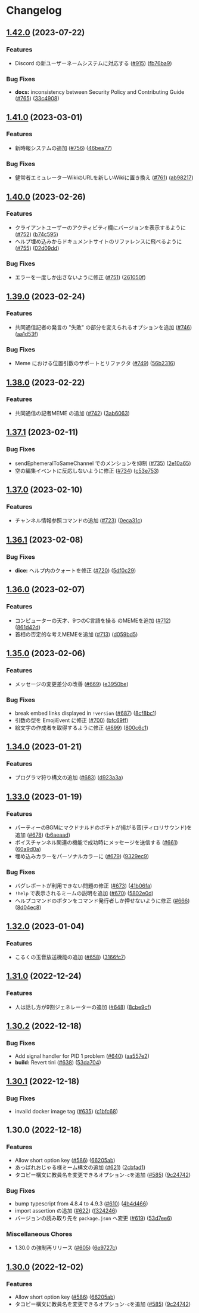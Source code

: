 # Changelog

## [1.42.0](https://github.com/approvers/OreOreBot2/compare/oreorebot2-v1.41.0...oreorebot2-v1.42.0) (2023-07-22)


### Features

* Discord の新ユーザーネームシステムに対応する ([#915](https://github.com/approvers/OreOreBot2/issues/915)) ([fb76ba9](https://github.com/approvers/OreOreBot2/commit/fb76ba97277216852a4f616f4bd54e10c3f977b2))


### Bug Fixes

* **docs:** inconsistency between Security Policy and Contributing Guide ([#765](https://github.com/approvers/OreOreBot2/issues/765)) ([33c4908](https://github.com/approvers/OreOreBot2/commit/33c4908e71e697ca17a362b60d64db56a0592b1d))

## [1.41.0](https://github.com/approvers/OreOreBot2/compare/oreorebot2-v1.40.0...oreorebot2-v1.41.0) (2023-03-01)


### Features

* 新時報システムの追加 ([#756](https://github.com/approvers/OreOreBot2/issues/756)) ([46bea77](https://github.com/approvers/OreOreBot2/commit/46bea776b221c9931bf59e24d5ada35bbf3edd3c))


### Bug Fixes

* 健常者エミュレーターWikiのURLを新しいWikiに置き換え ([#761](https://github.com/approvers/OreOreBot2/issues/761)) ([ab98217](https://github.com/approvers/OreOreBot2/commit/ab9821755ca45c1f89f5f8a2595f206ba936341e))

## [1.40.0](https://github.com/approvers/OreOreBot2/compare/oreorebot2-v1.39.0...oreorebot2-v1.40.0) (2023-02-26)


### Features

* クライアントユーザーのアクティビティ欄にバージョンを表示するように ([#752](https://github.com/approvers/OreOreBot2/issues/752)) ([b74c595](https://github.com/approvers/OreOreBot2/commit/b74c595421dab054b20b1ac6695b5cb64bc8fbe6))
* ヘルプ埋め込みからドキュメントサイトのリファレンスに飛べるように ([#755](https://github.com/approvers/OreOreBot2/issues/755)) ([02d09dd](https://github.com/approvers/OreOreBot2/commit/02d09ddede8e3b4bf5b283a413de0da37576e325))


### Bug Fixes

* エラーを一度しか出さないように修正 ([#751](https://github.com/approvers/OreOreBot2/issues/751)) ([261050f](https://github.com/approvers/OreOreBot2/commit/261050f2f54e0a43d55692f49570db5278f0b83d))

## [1.39.0](https://github.com/approvers/OreOreBot2/compare/oreorebot2-v1.38.0...oreorebot2-v1.39.0) (2023-02-24)


### Features

* 共同通信記者の発言の "失敗" の部分を変えられるオプションを追加 ([#746](https://github.com/approvers/OreOreBot2/issues/746)) ([aa1d53f](https://github.com/approvers/OreOreBot2/commit/aa1d53f0bd3e1c6bdaec6d010db0d13ae07b3e9c))


### Bug Fixes

* Meme における位置引数のサポートとリファクタ ([#749](https://github.com/approvers/OreOreBot2/issues/749)) ([56b2316](https://github.com/approvers/OreOreBot2/commit/56b231643edef425ea5f9683dad8ca1bc8ee8c9f))

## [1.38.0](https://github.com/approvers/OreOreBot2/compare/oreorebot2-v1.37.1...oreorebot2-v1.38.0) (2023-02-22)


### Features

* 共同通信の記者MEME の追加 ([#742](https://github.com/approvers/OreOreBot2/issues/742)) ([3ab6063](https://github.com/approvers/OreOreBot2/commit/3ab6063932a78d17822dd880df103b1fc1ecaa3a))

## [1.37.1](https://github.com/approvers/OreOreBot2/compare/oreorebot2-v1.37.0...oreorebot2-v1.37.1) (2023-02-11)


### Bug Fixes

* sendEphemeralToSameChannel でのメンションを抑制 ([#735](https://github.com/approvers/OreOreBot2/issues/735)) ([2e10a65](https://github.com/approvers/OreOreBot2/commit/2e10a65c9a7a95b989fb3e0c70bcceb0a9e38b10))
* 空の編集イベントに反応しないように修正 ([#734](https://github.com/approvers/OreOreBot2/issues/734)) ([c53e753](https://github.com/approvers/OreOreBot2/commit/c53e75388a0c5eef3cd900b092a1a299a049306d))

## [1.37.0](https://github.com/approvers/OreOreBot2/compare/oreorebot2-v1.36.1...oreorebot2-v1.37.0) (2023-02-10)


### Features

* チャンネル情報参照コマンドの追加 ([#723](https://github.com/approvers/OreOreBot2/issues/723)) ([0eca31c](https://github.com/approvers/OreOreBot2/commit/0eca31c70b0adb453aac3bc45976bb811eb2decf))

## [1.36.1](https://github.com/approvers/OreOreBot2/compare/oreorebot2-v1.36.0...oreorebot2-v1.36.1) (2023-02-08)


### Bug Fixes

* **dice:** ヘルプ内のクォートを修正 ([#720](https://github.com/approvers/OreOreBot2/issues/720)) ([5df0c29](https://github.com/approvers/OreOreBot2/commit/5df0c29eda7df163dcc6118b24f42e488b8f7c83))

## [1.36.0](https://github.com/approvers/OreOreBot2/compare/oreorebot2-v1.35.0...oreorebot2-v1.36.0) (2023-02-07)


### Features

* コンピューターの天才、9つのC言語を操る のMEMEを追加 ([#712](https://github.com/approvers/OreOreBot2/issues/712)) ([861d42d](https://github.com/approvers/OreOreBot2/commit/861d42dec9aa0c42e4bb7e1a961fa24eb05c71de))
* 首相の否定的な考えMEMEを追加 ([#713](https://github.com/approvers/OreOreBot2/issues/713)) ([d059bd5](https://github.com/approvers/OreOreBot2/commit/d059bd5a56a53dc16bded843ad3d143694062e94))

## [1.35.0](https://github.com/approvers/OreOreBot2/compare/oreorebot2-v1.34.0...oreorebot2-v1.35.0) (2023-02-06)


### Features

* メッセージの変更差分の改善 ([#669](https://github.com/approvers/OreOreBot2/issues/669)) ([e3950be](https://github.com/approvers/OreOreBot2/commit/e3950bebd5693848fa5798fc2ff64cf74f5b069b))


### Bug Fixes

* break embed links displayed in `!version` ([#687](https://github.com/approvers/OreOreBot2/issues/687)) ([8cf8bc1](https://github.com/approvers/OreOreBot2/commit/8cf8bc16b4b71c76807b3ad84d0db41e529368a5))
* 引数の型を EmojiEvent に修正 ([#700](https://github.com/approvers/OreOreBot2/issues/700)) ([bfc69ff](https://github.com/approvers/OreOreBot2/commit/bfc69ff09c4cc0491adfedbabd50386e30c18bf4))
* 絵文字の作成者を取得するように修正 ([#699](https://github.com/approvers/OreOreBot2/issues/699)) ([800c6c1](https://github.com/approvers/OreOreBot2/commit/800c6c149c51c1338ba14bee2f62ed5e1db23fd3))

## [1.34.0](https://github.com/approvers/OreOreBot2/compare/oreorebot2-v1.33.0...oreorebot2-v1.34.0) (2023-01-21)


### Features

* プログラマ狩り構文の追加 ([#683](https://github.com/approvers/OreOreBot2/issues/683)) ([d923a3a](https://github.com/approvers/OreOreBot2/commit/d923a3ad96e5da6163eb6c8b3d3a1dedcb0e6b98))

## [1.33.0](https://github.com/approvers/OreOreBot2/compare/oreorebot2-v1.32.0...oreorebot2-v1.33.0) (2023-01-19)


### Features

* パーティーのBGMにマクドナルドのポテトが揚がる音(ティロリサウンド)を追加 ([#678](https://github.com/approvers/OreOreBot2/issues/678)) ([b6aeaad](https://github.com/approvers/OreOreBot2/commit/b6aeaad871dc3a1af140e1ab241fdc1380666229))
* ボイスチャンネル関連の機能で成功時にメッセージを送信する ([#661](https://github.com/approvers/OreOreBot2/issues/661)) ([60a9d0a](https://github.com/approvers/OreOreBot2/commit/60a9d0aaa6790b77f1ef4db860d85130387ee6d2))
* 埋め込みカラーをパーソナルカラーに ([#679](https://github.com/approvers/OreOreBot2/issues/679)) ([9329ec9](https://github.com/approvers/OreOreBot2/commit/9329ec9521148e8b088091e2b3400a032356ca41))


### Bug Fixes

* バグレポートが利用できない問題の修正 ([#673](https://github.com/approvers/OreOreBot2/issues/673)) ([41b06fa](https://github.com/approvers/OreOreBot2/commit/41b06fae467697877f87563d4f6a994f3b85f9d0))
* `!help` で表示されるミームの説明を追加 ([#670](https://github.com/approvers/OreOreBot2/issues/670)) ([5802e0d](https://github.com/approvers/OreOreBot2/commit/5802e0df7e67319bb146d38c25249d14c663b030))
* ヘルプコマンドのボタンをコマンド発行者しか押せないように修正 ([#666](https://github.com/approvers/OreOreBot2/issues/666)) ([8d04ec8](https://github.com/approvers/OreOreBot2/commit/8d04ec8720a96ccb190e9ef6b65fafe938ac4e9c))

## [1.32.0](https://github.com/approvers/OreOreBot2/compare/oreorebot2-v1.31.0...oreorebot2-v1.32.0) (2023-01-04)


### Features

* こるくの玉音放送機能の追加 ([#658](https://github.com/approvers/OreOreBot2/issues/658)) ([3166fc7](https://github.com/approvers/OreOreBot2/commit/3166fc7f8a4b3f8e10c58d828292ae0d3bca7e1a))

## [1.31.0](https://github.com/approvers/OreOreBot2/compare/oreorebot2-v1.30.2...oreorebot2-v1.31.0) (2022-12-24)


### Features

* 人は話し方が9割ジェネレーターの追加 ([#648](https://github.com/approvers/OreOreBot2/issues/648)) ([8cbe9cf](https://github.com/approvers/OreOreBot2/commit/8cbe9cffc02155561eb9bc9c0dd532896281fdc3))

## [1.30.2](https://github.com/approvers/OreOreBot2/compare/oreorebot2-v1.30.1...oreorebot2-v1.30.2) (2022-12-18)


### Bug Fixes

* Add signal handler for PID 1 problem ([#640](https://github.com/approvers/OreOreBot2/issues/640)) ([aa557e2](https://github.com/approvers/OreOreBot2/commit/aa557e2dc6de08f6288b21fa7078391b604dfaa5))
* **build:** Revert tini ([#638](https://github.com/approvers/OreOreBot2/issues/638)) ([53da704](https://github.com/approvers/OreOreBot2/commit/53da7040198f8076dfee5770354a70fdc38f2314))

## [1.30.1](https://github.com/approvers/OreOreBot2/compare/oreorebot2-v1.30.0...oreorebot2-v1.30.1) (2022-12-18)


### Bug Fixes

* invaild docker image tag ([#635](https://github.com/approvers/OreOreBot2/issues/635)) ([c1bfc68](https://github.com/approvers/OreOreBot2/commit/c1bfc68cc9594a38a1bf4a0d51782815020288e6))

## 1.30.0 (2022-12-18)


### Features

* Allow short option key ([#586](https://github.com/approvers/OreOreBot2/issues/586)) ([66205ab](https://github.com/approvers/OreOreBot2/commit/66205ab6f6b613d02e56f81562ac954de12b9fa0))
* あっぱれおじゃる様ミーム構文の追加 ([#621](https://github.com/approvers/OreOreBot2/issues/621)) ([2cbfad1](https://github.com/approvers/OreOreBot2/commit/2cbfad1dbdd3ce83924b4f243a1e099967dcaa9e))
* タコピー構文に教員名を変更できるオプション`-c`を追加 ([#585](https://github.com/approvers/OreOreBot2/issues/585)) ([9c24742](https://github.com/approvers/OreOreBot2/commit/9c247428114ef7ad297bc6f396a35885cad42c07))


### Bug Fixes

* bump typescript from 4.8.4 to 4.9.3 ([#610](https://github.com/approvers/OreOreBot2/issues/610)) ([4b4d466](https://github.com/approvers/OreOreBot2/commit/4b4d466d61a14e82b94ed11cc7ce80bcba573f0c))
* import assertion の追加 ([#622](https://github.com/approvers/OreOreBot2/issues/622)) ([f324246](https://github.com/approvers/OreOreBot2/commit/f324246583a8b59996716a2d1a298f5bf96565d7))
* バージョンの読み取り先を `package.json` へ変更 ([#619](https://github.com/approvers/OreOreBot2/issues/619)) ([53d7ee6](https://github.com/approvers/OreOreBot2/commit/53d7ee6a4c0cac87bdfa1e8bea47e3a330c6658e))


### Miscellaneous Chores

* 1.30.0 の強制再リリース ([#605](https://github.com/approvers/OreOreBot2/issues/605)) ([6e9727c](https://github.com/approvers/OreOreBot2/commit/6e9727cedca128abad12aff68a6aa8e14f1ad818))

## [1.30.0](https://github.com/approvers/OreOreBot2/compare/v1.29.0...v1.30.0) (2022-12-02)


### Features

* Allow short option key ([#586](https://github.com/approvers/OreOreBot2/issues/586)) ([66205ab](https://github.com/approvers/OreOreBot2/commit/66205ab6f6b613d02e56f81562ac954de12b9fa0))
* タコピー構文に教員名を変更できるオプション`-c`を追加 ([#585](https://github.com/approvers/OreOreBot2/issues/585)) ([9c24742](https://github.com/approvers/OreOreBot2/commit/9c247428114ef7ad297bc6f396a35885cad42c07))
